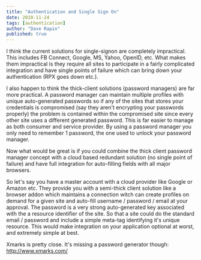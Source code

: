```yaml
---
title: "Authentication and Single Sign On"
date: 2010-11-24
tags: [authentication]
author: "Dave Rapin"
published: true
---
```


I think the current solutions for single-signon are completely impractical. This includes FB Connect, Google, MS, Yahoo, OpenID, etc. What makes them impractical is they require all sites to participate in a fairly complicated integration and have single points of failure which can bring down your authentication (RPX goes down etc.).

I also happen to think the thick-client solutions (password managers) are far more practical. A password manager can maintain multiple profiles with unique auto-generated passwords so if any of the sites that stores your credentials is compromised (say they aren't encrypting your passwords properly) the problem is contained within the compromised site since every other site uses a different generated password. This is far easier to manage as both consumer and service provider. By using a password manager you only need to remember 1 password, the one used to unlock your password manager.

Now what would be great is if you could combine the thick client password manager concept with a cloud based redundant solution (no single point of failure) and have full integration for auto-filling fields with all major browsers.

So let's say you have a master account with a cloud provider like Google or Amazon etc. They provide you with a semi-thick client solution like a browser addon which maintains a connection witch can create profiles on demand for a given site and auto-fill username / password / email at your approval. The password is a very strong auto-generated key associated with the a resource identifier of the site. So that a site could do the standard email / password and include a simple meta-tag identifying it's unique resource. This would make integration on your application optional at worst, and extremely simple at best.

Xmarks is pretty close. It's missing a password generator though: <http://www.xmarks.com/>
